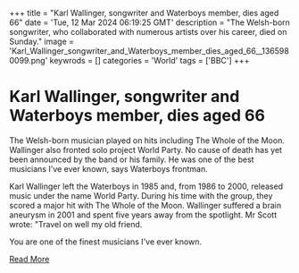 +++
title = "Karl Wallinger, songwriter and Waterboys member, dies aged 66"
date = 'Tue, 12 Mar 2024 06:19:25 GMT'
description = "The Welsh-born songwriter, who collaborated with numerous artists over his career, died on Sunday."
image = 'Karl_Wallinger_songwriter_and_Waterboys_member_dies_aged_66__1365980099.png'
keywrods =  []
categories = 'World'
tags = ['BBC']
+++

# Karl Wallinger, songwriter and Waterboys member, dies aged 66

The Welsh-born musician played on hits including The Whole of the Moon.
Wallinger also fronted solo project World Party.
No cause of death has yet been announced by the band or his family.
He was one of the best musicians I've ever known, says Waterboys frontman.

Karl Wallinger left the Waterboys in 1985 and, from 1986 to 2000, released music under the name World Party.
During his time with the group, they scored a major hit with The Whole of the Moon.
Wallinger suffered a brain aneurysm in 2001 and spent five years away from the spotlight.
Mr Scott wrote: <bb>"Travel on well my old friend.

You are one of the finest musicians I<bb>'ve ever known.


[Read More](https://www.bbc.co.uk/news/entertainment-arts-68540877)
